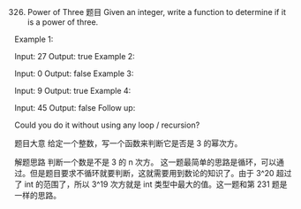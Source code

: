 326. Power of Three
     题目
     Given an integer, write a function to determine if it is a power of three.

Example 1:

Input: 27
Output: true
Example 2:

Input: 0
Output: false
Example 3:

Input: 9
Output: true
Example 4:

Input: 45
Output: false
Follow up:

Could you do it without using any loop / recursion?

题目大意
给定一个整数，写一个函数来判断它是否是 3 的幂次方。

解题思路
判断一个数是不是 3 的 n 次方。
这一题最简单的思路是循环，可以通过。但是题目要求不循环就要判断，这就需要用到数论的知识了。由于 3^20 超过了 int 的范围了，所以 3^19 次方就是 int 类型中最大的值。这一题和第 231 题是一样的思路。